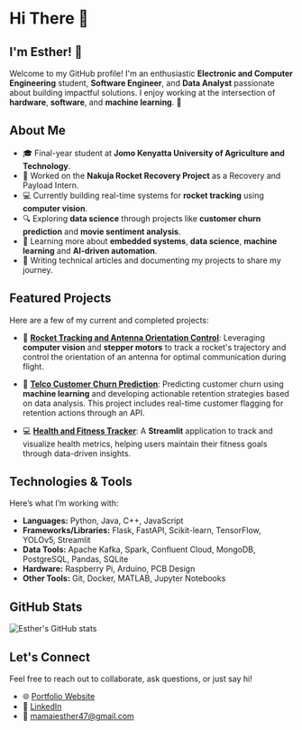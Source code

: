 # Hi There 👋 

<!--
**EstherMamai/EstherMamai** is a ✨ _special_ ✨ repository because its `README.md` (this file) appears on your GitHub profile.

Here are some ideas to get you started:

- 🔭 I’m currently working on ...
- 🌱 I’m currently learning ...
- 👯 I’m looking to collaborate on ...
- 🤔 I’m looking for help with ...
- 💬 Ask me about ...
- 📫 How to reach me: ...
- 😄 Pronouns: ...
- ⚡ Fun fact: ...
-->
## I'm Esther! 👋

Welcome to my GitHub profile! I'm an enthusiastic **Electronic and Computer Engineering** student, **Software Engineer**, and **Data Analyst** passionate about building impactful solutions. I enjoy working at the intersection of **hardware**, **software**, and **machine learning**. 🚀

## About Me
- 🎓 Final-year student at **Jomo Kenyatta University of Agriculture and Technology**.
- 🚀 Worked on the **Nakuja Rocket Recovery Project** as a Recovery and Payload Intern.
- 💻 Currently building real-time systems for **rocket tracking** using **computer vision**.
- 🔍 Exploring **data science** through projects like **customer churn prediction** and **movie sentiment analysis**.
- 🌱 Learning more about **embedded systems**, **data science**, **machine learning** and **AI-driven automation**.
- 📝 Writing technical articles and documenting my projects to share my journey.

## Featured Projects
Here are a few of my current and completed projects:

- 🚀 [**Rocket Tracking and Antenna Orientation Control**](https://github.com/EstherMamai/rocket_altitude_angle): Leveraging **computer vision** and **stepper motors** to track a rocket's trajectory and control the orientation of an antenna for optimal communication during flight.

- 🤖 [**Telco Customer Churn Prediction**](https://github.com/EstherMamai/TelcoChurn): Predicting customer churn using **machine learning** and developing actionable retention strategies based on data analysis. This project includes real-time customer flagging for retention actions through an API.

- 💻 [**Health and Fitness Tracker**](https://github.com/EstherMamai/fitness_tracker_streamlit): A **Streamlit** application to track and visualize health metrics, helping users maintain their fitness goals through data-driven insights.

## Technologies & Tools
Here’s what I’m working with:

- **Languages:** Python, Java, C++, JavaScript
- **Frameworks/Libraries:** Flask, FastAPI, Scikit-learn, TensorFlow, YOLOv5, Streamlit
- **Data Tools:** Apache Kafka, Spark, Confluent Cloud, MongoDB, PostgreSQL, Pandas, SQLite
- **Hardware:** Raspberry Pi, Arduino, PCB Design
- **Other Tools:** Git, Docker, MATLAB, Jupyter Notebooks

## GitHub Stats
![Esther's GitHub stats](https://github-readme-stats.vercel.app/api?username=EstherMamai&show_icons=true&theme=radical)

## Let's Connect
Feel free to reach out to collaborate, ask questions, or just say hi!

- 🌐 [Portfolio Website](https://esthermamai.github.io)
- 💼 [LinkedIn](https://www.linkedin.com/in/esther-mamai-01070a223?utm_source=share&utm_campaign=share_via&utm_content=profile&utm_medium=android_app)
- 📧 mamaiesther47@gmail.com
